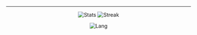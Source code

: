 ----

<p align="center">
  <img src="https://github-readme-stats.vercel.app/api?username=andrewbx&show_icons=true&theme=transparent&include_all_commits&hide_border=true&card_width=350" alt="Stats" />
  <img src="https://github-readme-streak-stats.herokuapp.com/?user=andrewbx&theme=transparent&hide_border=true&card_width=380" alt="Streak" />
</p>

<p align="center">
  <img src="https://github-readme-stats.vercel.app/api/top-langs/?username=andrewbx&theme=transparent&layout=default&hide_border=true&card_width=810" alt="Lang" />
</p>
